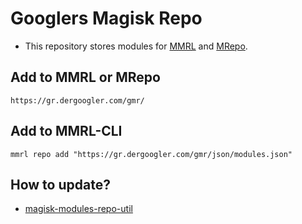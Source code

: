 # Googlers Magisk Repo
- This repository stores modules for [MMRL](https://github.com/DerGoogler/MMRL) and [MRepo](https://github.com/MRepoApp/MRepo.git).

## Add to MMRL or MRepo 

```
https://gr.dergoogler.com/gmr/
```

## Add to MMRL-CLI

```shell
mmrl repo add "https://gr.dergoogler.com/gmr/json/modules.json"
```

## How to update?
- [magisk-modules-repo-util](https://github.com/Googlers-Repo/magisk-modules-repo-util.git)
